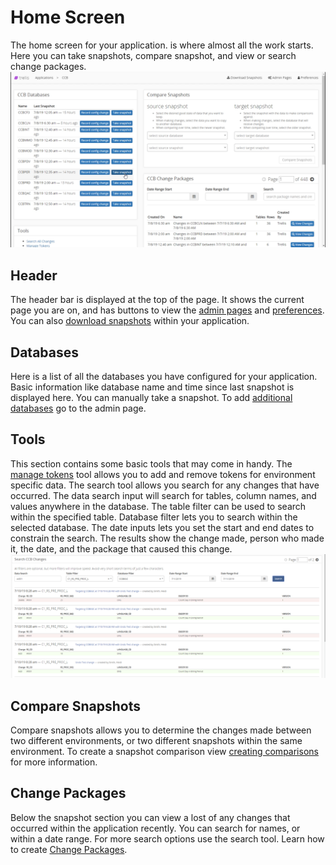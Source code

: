 # Home Screen
The home screen for your application. is where almost all the work starts. Here you can take snapshots, compare snapshot, and view or search change packages. 
<img src="Media/Application-Overview.png">

## Header
The header bar is displayed at the top of the page. It shows the current page you are on, and has buttons to view the [admin pages](Admin-Pages.md) and [preferences](Preferences.md). You can also [download snapshots](Use-A-Package.md#Downloading-a-Snapshot) within your application. 

## Databases
Here is a list of all the databases you have configured for your application. Basic information like database name and time since last snapshot is displayed here. You can manually take a snapshot. To add [additional databases](Admin-Pages.md#Setting-up-a-Database) go to the admin page.

## Tools
This section contains some basic tools that may come in handy. The [manage tokens](Use-Tokens.md) tool allows you to add and remove tokens for environment specific data. The search tool allows you search for any changes that have occurred. The data search input will search for tables, column names, and values anywhere in the database. The table filter can be used to search within the specified table. Database filter lets you to search within the selected database. The date inputs lets you set the start and end dates to constrain the search. The results show the change made, person who made it, the date, and the package that caused this change.  
<img src="Media/Application-Overview-Search.png">

## Compare Snapshots
Compare snapshots allows you to determine the changes made between two different environments, or two different snapshots within the same environment. To create a snapshot comparison view [creating comparisons](Snapshot-Comparisons.md) for more information.

## Change Packages
Below the snapshot section you can view a lost of any changes that occurred within the application recently. You can search for names, or within a date range. For more search options use the search tool. Learn how to create [Change Packages](Change-Packages.md).
